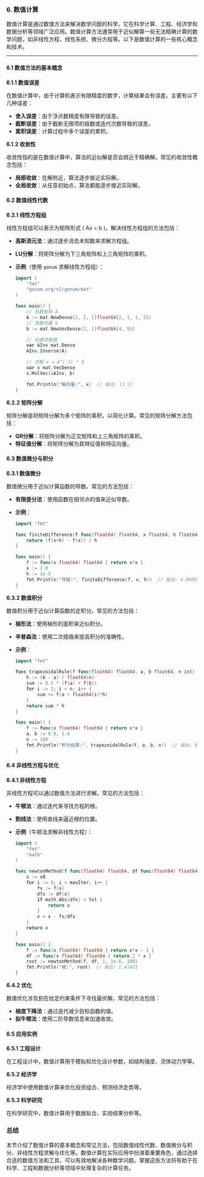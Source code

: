 ### 6. 数值计算

数值计算是通过数值方法来解决数学问题的科学。它在科学计算、工程、经济学和数据分析等领域广泛应用。数值计算方法通常用于近似解算一些无法精确计算的数学问题，如非线性方程、线性系统、微分方程等。以下是数值计算的一些核心概念和技术。

---

#### 6.1 数值方法的基本概念

**6.1.1 数值误差**

在数值计算中，由于计算机表示有限精度的数字，计算结果会有误差。主要有以下几种误差：
- **舍入误差**：由于浮点数精度有限导致的误差。
- **截断误差**：由于截断无限项的级数或迭代次数导致的误差。
- **累积误差**：计算过程中多个误差的累积。

**6.1.2 收敛性**

收敛性指的是在数值计算中，算法的近似解是否会趋近于精确解。常见的收敛性概念包括：
- **局部收敛**：在解附近，算法逐步接近实际解。
- **全局收敛**：从任意初始点，算法都能逐步接近实际解。

#### 6.2 数值线性代数

**6.2.1 线性方程组**

线性方程组可以表示为矩阵形式 \( Ax = b \)。解决线性方程组的方法包括：
- **高斯消元法**：通过逐步消去未知数来求解方程组。
- **LU分解**：将矩阵分解为下三角矩阵和上三角矩阵的乘积。

- **示例**（使用 `gonum` 求解线性方程组）：
  ```go
  import (
      "fmt"
      "gonum.org/v1/gonum/mat"
  )

  func main() {
      // 系数矩阵 A
      A := mat.NewDense(2, 2, []float64{2, 1, 1, 3})
      // 常数向量 b
      b := mat.NewVecDense(2, []float64{4, 9})

      // 创建求解器
      var AInv mat.Dense
      AInv.Inverse(A)

      // 求解 x = A^(-1) * b
      var x mat.VecDense
      x.MulVec(&AInv, b)

      fmt.Println("解向量:", x)  // 输出: [1 2]
  }
  ```

**6.2.2 矩阵分解**

矩阵分解是将矩阵分解为多个矩阵的乘积，以简化计算。常见的矩阵分解方法包括：
- **QR分解**：将矩阵分解为正交矩阵和上三角矩阵的乘积。
- **特征值分解**：将矩阵分解为其特征值和特征向量。

#### 6.3 数值微分与积分

**6.3.1 数值微分**

数值微分用于近似计算函数的导数。常见的方法包括：
- **有限差分法**：使用函数在相邻点的值来近似导数。

- **示例**：
  ```go
  import "fmt"

  func finiteDifference(f func(float64) float64, x float64, h float64) float64 {
      return (f(x+h) - f(x)) / h
  }

  func main() {
      f := func(x float64) float64 { return x*x }
      x := 2.0
      h := 1e-5
      fmt.Println("导数:", finiteDifference(f, x, h))  // 输出: 4.00001
  }
  ```

**6.3.2 数值积分**

数值积分用于近似计算函数的定积分。常见的方法包括：
- **梯形法**：使用梯形的面积来近似积分。
- **辛普森法**：使用二次插值来提高积分的准确性。

- **示例**：
  ```go
  import "fmt"

  func trapezoidalRule(f func(float64) float64, a, b float64, n int) float64 {
      h := (b - a) / float64(n)
      sum := 0.5 * (f(a) + f(b))
      for i := 1; i < n; i++ {
          sum += f(a + float64(i)*h)
      }
      return sum * h
  }

  func main() {
      f := func(x float64) float64 { return x*x }
      a, b := 0.0, 1.0
      n := 100
      fmt.Println("积分结果:", trapezoidalRule(f, a, b, n))  // 输出: 0.33335
  }
  ```

#### 6.4 非线性方程与优化

**6.4.1 非线性方程**

非线性方程可以通过数值方法进行求解。常见的方法包括：
- **牛顿法**：通过迭代来寻找方程的根。
- **割线法**：使用直线来逼近根的位置。

- **示例**（牛顿法求解非线性方程）：
  ```go
  import (
      "fmt"
      "math"
  )

  func newtonMethod(f func(float64) float64, df func(float64) float64, x0 float64, tol float64, maxIter int) float64 {
      x := x0
      for i := 0; i < maxIter; i++ {
          fx := f(x)
          dfx := df(x)
          if math.Abs(dfx) < tol {
              return x
          }
          x = x - fx/dfx
      }
      return x
  }

  func main() {
      f := func(x float64) float64 { return x*x - 2 }
      df := func(x float64) float64 { return 2 * x }
      root := newtonMethod(f, df, 1, 1e-6, 100)
      fmt.Println("根:", root)  // 输出: 1.41421
  }
  ```

**6.4.2 优化**

数值优化涉及到在给定约束条件下寻找最优解。常见的方法包括：
- **梯度下降法**：通过迭代减少目标函数的值。
- **拟牛顿法**：使用二阶导数信息来加速收敛。

#### 6.5 应用实例

**6.5.1 工程设计**

在工程设计中，数值计算用于模拟和优化设计参数，如结构强度、流体动力学等。

**6.5.2 经济学**

经济学中使用数值计算来优化投资组合、预测经济走势等。

**6.5.3 科学研究**

在科学研究中，数值计算用于数据拟合、实验结果分析等。

### 总结

本节介绍了数值计算的基本概念和常见方法，包括数值线性代数、数值微分与积分、非线性方程求解与优化等。数值计算在实际应用中扮演着重要角色，通过选择合适的数值方法和工具，可以有效地解决各种数学问题。掌握这些方法将有助于在科学、工程和数据分析等领域中处理复杂的计算任务。